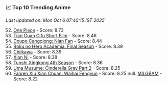 ### 📈 Top 10 Trending Anime

*Last updated on: Mon Oct  6 07:40:15 IST 2025*

52. [One Piece](https://myanimelist.net/anime/21) - Score: 8.73
169. [Tian Guan Cifu Short Film](https://myanimelist.net/anime/60988) - Score: 8.46
183. [Doupo Cangqiong: Nian Fan](https://myanimelist.net/anime/51039) - Score: 8.44
212. [Boku no Hero Academia: Final Season](https://myanimelist.net/anime/60098) - Score: 8.39
214. [Chiikawa](https://myanimelist.net/anime/50250) - Score: 8.39
223. [Xian Ni](https://myanimelist.net/anime/55809) - Score: 8.38
249. [Tunshi Xingkong 4th Season](https://myanimelist.net/anime/56524) - Score: 8.36
328. [Uma Musume: Cinderella Gray Part 2](https://myanimelist.net/anime/61930) - Score: 8.25
350. [Fanren Xiu Xian Chuan: Waihai Fengyun](https://myanimelist.net/anime/60557) - Score: 8.25
null. [MILGЯAM](https://myanimelist.net/anime/47794) - Score: 8.22
